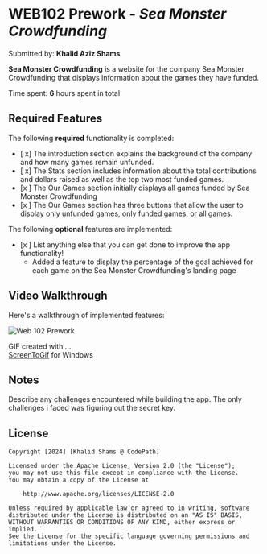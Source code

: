# WEB102 Prework - *Sea Monster Crowdfunding*

Submitted by: **Khalid Aziz Shams**

**Sea Monster Crowdfunding** is a website for the company Sea Monster Crowdfunding that displays information about the games they have funded.

Time spent: **6** hours spent in total

## Required Features

The following **required** functionality is completed:

* [ x] The introduction section explains the background of the company and how many games remain unfunded.
* [ x] The Stats section includes information about the total contributions and dollars raised as well as the top two most funded games.
* [x ] The Our Games section initially displays all games funded by Sea Monster Crowdfunding
* [x ] The Our Games section has three buttons that allow the user to display only unfunded games, only funded games, or all games.

The following **optional** features are implemented:

* [x ] List anything else that you can get done to improve the app functionality!
  * Added a feature to display the percentage of the goal achieved for each game on the Sea Monster Crowdfunding's landing page
## Video Walkthrough

Here's a walkthrough of implemented features:

<img src='https://i.imgur.com/NM0sdzs.mp4' title='Web 102 Prework' width='' alt='Web 102 Prework' />

<!-- Replace this with whatever GIF tool you used! -->
GIF created with ...  
[ScreenToGif](https://www.screentogif.com/) for Windows


## Notes

Describe any challenges encountered while building the app.
The only challenges i faced was figuring out the secret key.

## License

    Copyright [2024] [Khalid Shams @ CodePath]

    Licensed under the Apache License, Version 2.0 (the "License");
    you may not use this file except in compliance with the License.
    You may obtain a copy of the License at

        http://www.apache.org/licenses/LICENSE-2.0

    Unless required by applicable law or agreed to in writing, software
    distributed under the License is distributed on an "AS IS" BASIS,
    WITHOUT WARRANTIES OR CONDITIONS OF ANY KIND, either express or implied.
    See the License for the specific language governing permissions and
    limitations under the License.
